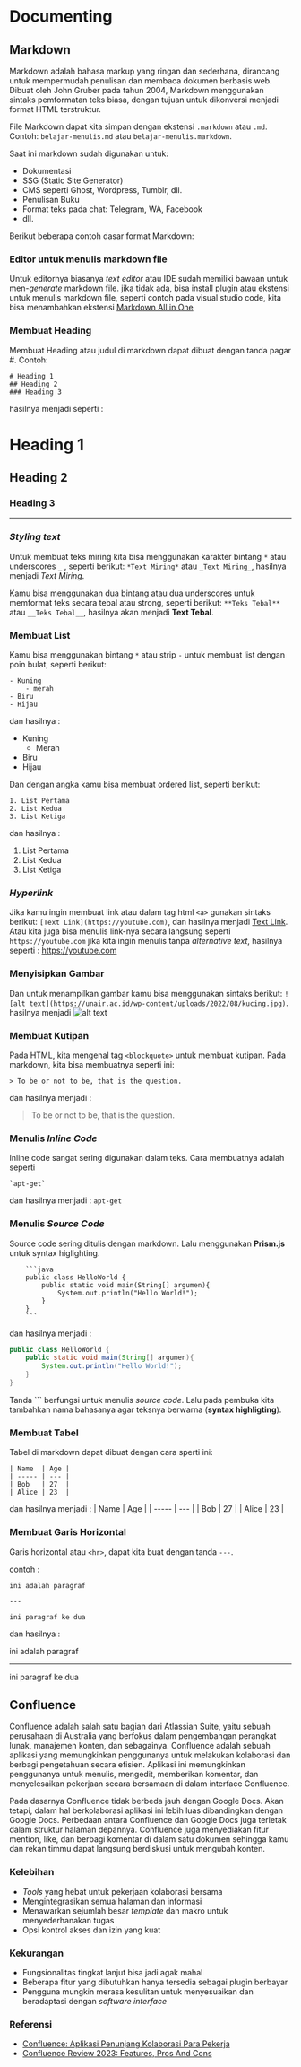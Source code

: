 # Documenting

## Markdown

Markdown adalah bahasa markup yang ringan dan sederhana, dirancang untuk mempermudah penulisan dan membaca dokumen berbasis web. Dibuat oleh John Gruber pada tahun 2004, Markdown menggunakan sintaks pemformatan teks biasa, dengan tujuan untuk dikonversi menjadi format HTML terstruktur.

File Markdown dapat kita simpan dengan ekstensi `.markdown` atau `.md`. Contoh: `belajar-menulis.md` atau `belajar-menulis.markdown`.

Saat ini markdown sudah digunakan untuk:

- Dokumentasi
- SSG (Static Site Generator)
- CMS seperti Ghost, Wordpress, Tumblr, dll.
- Penulisan Buku
- Format teks pada chat: Telegram, WA, Facebook
- dll.

Berikut beberapa contoh dasar format Markdown:

### Editor untuk menulis markdown file
Untuk editornya biasanya _text editor_ atau IDE sudah memiliki bawaan untuk men-_generate_ markdown file. jika tidak ada, bisa install plugin atau ekstensi untuk menulis markdown file, seperti contoh pada visual studio code, kita bisa menambahkan ekstensi [Markdown All in One](https://marketplace.visualstudio.com/items?itemName=yzhang.markdown-all-in-one)

### Membuat Heading

Membuat Heading atau judul di markdown dapat dibuat dengan tanda pagar #. Contoh:
```
# Heading 1
## Heading 2
### Heading 3
```

hasilnya menjadi seperti :

# Heading 1
## Heading 2
### Heading 3
---

### _Styling text_

Untuk membuat teks miring kita bisa menggunakan karakter bintang `*` atau underscores `_` , seperti berikut: `*Text Miring*` atau `_Text Miring_`, hasilnya menjadi _Text Miring_.

Kamu bisa menggunakan dua bintang atau dua underscores untuk memformat teks secara tebal atau strong, seperti berikut: `**Teks Tebal**` atau `__Teks Tebal__`, hasilnya akan menjadi **Text Tebal**.


### Membuat List

Kamu bisa menggunakan bintang `*` atau strip `-` untuk membuat list dengan poin bulat, seperti berikut:
```
- Kuning
    - merah
- Biru
- Hijau
```
dan hasilnya :
- Kuning
    - Merah
- Biru
- Hijau

Dan dengan angka kamu bisa membuat ordered list, seperti berikut:
```
1. List Pertama
2. List Kedua
3. List Ketiga
```

dan hasilnya : 
1. List Pertama
2. List Kedua
3. List Ketiga

### _Hyperlink_

Jika kamu ingin membuat link atau dalam tag html `<a>` gunakan sintaks berikut: `[Text Link](https://youtube.com)`, dan hasilnya menjadi [Text Link](https://youtube.com). Atau kita juga bisa menulis link-nya secara langsung seperti `https://youtube.com` jika kita ingin menulis tanpa _alternative text_, hasilnya seperti : https://youtube.com


### Menyisipkan Gambar

Dan untuk menampilkan gambar kamu bisa menggunakan sintaks berikut: `![alt text](https://unair.ac.id/wp-content/uploads/2022/08/kucing.jpg)`. hasilnya menjadi ![alt text](https://unair.ac.id/wp-content/uploads/2022/08/kucing.jpg)

### Membuat Kutipan
Pada HTML, kita mengenal tag `<blockquote>` untuk membuat kutipan. Pada markdown, kita bisa membuatnya seperti ini: 
```
> To be or not to be, that is the question.
```
dan hasilnya menjadi :

> To be or not to be, that is the question.

### Menulis _Inline Code_
Inline code sangat sering digunakan dalam teks. Cara membuatnya adalah seperti
```
`apt-get`
```

dan hasilnya menjadi : `apt-get`

### Menulis _Source Code_
Source code sering ditulis dengan markdown. Lalu menggunakan **Prism.js** untuk syntax higlighting.

```
    ```java
    public class HelloWorld {
        public static void main(String[] argumen){
            System.out.println("Hello World!");
        }
    }
    ```
```

dan hasilnya menjadi :
```java
public class HelloWorld {
    public static void main(String[] argumen){
        System.out.println("Hello World!");
    }
}
```

Tanda ``` berfungsi untuk menulis _source code_. Lalu pada pembuka kita tambahkan nama bahasanya agar teksnya berwarna (__syntax highligting__).

### Membuat Tabel
Tabel di markdown dapat dibuat dengan cara sperti ini:
```
| Name  | Age |
| ----- | --- |
| Bob   | 27  |
| Alice | 23  |
```

dan hasilnya menjadi :
| Name  | Age |
| ----- | --- |
| Bob   | 27  |
| Alice | 23  |

### Membuat Garis Horizontal
Garis horizontal atau `<hr>`, dapat kita buat dengan tanda `---`.

contoh :

```
ini adalah paragraf

---

ini paragraf ke dua
```

dan hasilnya :

ini adalah paragraf

---

ini paragraf ke dua

## Confluence

Confluence adalah salah satu bagian dari Atlassian Suite, yaitu sebuah perusahaan di Australia yang berfokus dalam pengembangan 
perangkat lunak, manajemen konten, dan sebagainya. Confluence adalah sebuah aplikasi yang memungkinkan penggunanya untuk 
melakukan kolaborasi dan berbagi pengetahuan secara efisien. Aplikasi ini memungkinkan penggunanya untuk menulis, mengedit, memberikan komentar, dan menyelesaikan pekerjaan secara bersamaan 
di dalam interface Confluence.

Pada dasarnya Confluence tidak berbeda jauh dengan Google Docs. Akan tetapi, dalam hal berkolaborasi aplikasi ini lebih luas 
dibandingkan dengan Google Docs. Perbedaan antara Confluence dan Google Docs juga terletak dalam struktur halaman depannya. 
Confluence juga menyediakan fitur mention, like, dan berbagi komentar di dalam satu dokumen sehingga kamu dan rekan timmu dapat langsung berdiskusi untuk mengubah konten.

### Kelebihan

- _Tools_ yang hebat untuk pekerjaan kolaborasi bersama
- Mengintegrasikan semua halaman dan informasi
- Menawarkan sejumlah besar _template_ dan makro untuk menyederhanakan tugas
- Opsi kontrol akses dan izin yang kuat

### Kekurangan

- Fungsionalitas tingkat lanjut bisa jadi agak mahal
- Beberapa fitur yang dibutuhkan hanya tersedia sebagai plugin berbayar
- Pengguna mungkin merasa kesulitan untuk menyesuaikan dan beradaptasi dengan _software interface_

### Referensi

- [Confluence: Aplikasi Penunjang Kolaborasi Para Pekerja](https://glints.com/id/lowongan/confluence-adalah/)
- [Confluence Review 2023: Features, Pros And Cons](https://www.forbes.com/advisor/business/software/confluence-review/)
